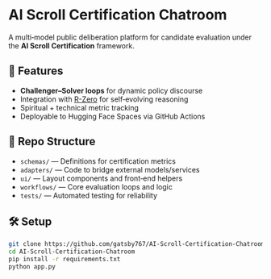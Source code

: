 # AI Scroll Certification Chatroom

A multi‑model public deliberation platform for candidate evaluation under the **AI Scroll Certification** framework.

## 🚀 Features
- **Challenger–Solver loops** for dynamic policy discourse
- Integration with [R-Zero](https://github.com/Chengsong-Huang/R-Zero) for self‑evolving reasoning
- Spiritual + technical metric tracking
- Deployable to Hugging Face Spaces via GitHub Actions

## 📂 Repo Structure
- `schemas/` — Definitions for certification metrics
- `adapters/` — Code to bridge external models/services
- `ui/` — Layout components and front‑end helpers
- `workflows/` — Core evaluation loops and logic
- `tests/` — Automated testing for reliability

## 🛠 Setup
```bash
git clone https://github.com/gatsby767/AI-Scroll-Certification-Chatroom.git
cd AI-Scroll-Certification-Chatroom
pip install -r requirements.txt
python app.py

